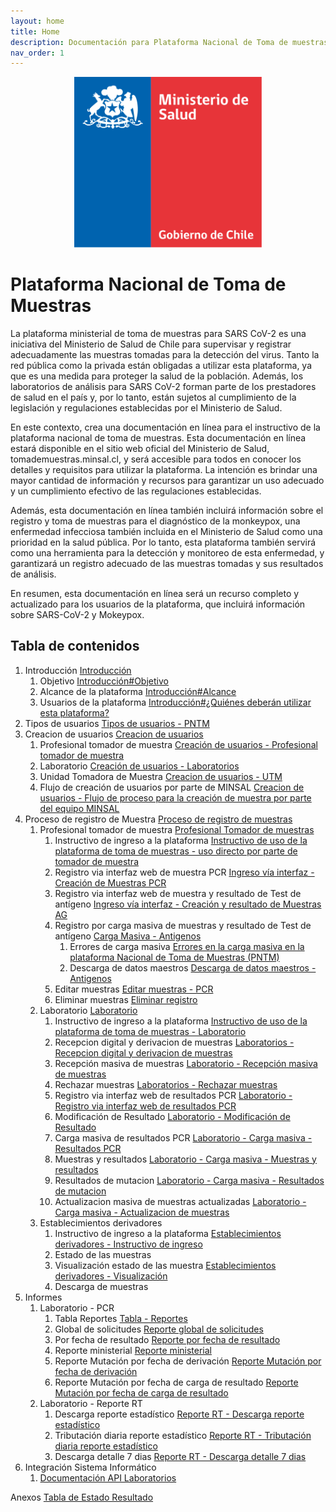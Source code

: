 ```yaml
---
layout: home
title: Home
description: Documentación para Plataforma Nacional de Toma de muestras
nav_order: 1
---
```


<p align="center">
<img src="assets/img/LogoMinsalColor.svg" alt="Logo Minsal color" width="300">
</p>

# Plataforma Nacional de Toma de Muestras 

La plataforma ministerial de toma de muestras para SARS CoV-2 es una iniciativa del Ministerio de Salud de Chile para supervisar y registrar adecuadamente las muestras tomadas para la detección del virus. Tanto la red pública como la privada están obligadas a utilizar esta plataforma, ya que es una medida para proteger la salud de la población. Además, los laboratorios de análisis para SARS CoV-2 forman parte de los prestadores de salud en el país y, por lo tanto, están sujetos al cumplimiento de la legislación y regulaciones establecidas por el Ministerio de Salud. 

En este contexto, crea una documentación en línea para el instructivo de la plataforma nacional de toma de muestras. Esta documentación en línea estará disponible en el sitio web oficial del Ministerio de Salud, tomademuestras.minsal.cl, y será accesible para todos en conocer los detalles y requisitos para utilizar la plataforma. La intención es brindar una mayor cantidad de información y recursos para garantizar un uso adecuado y un cumplimiento efectivo de las regulaciones establecidas.

Además, esta documentación en línea también incluirá información sobre el registro y toma de muestras para el diagnóstico de la monkeypox, una enfermedad infecciosa también incluida en el Ministerio de Salud como una prioridad en la salud pública. Por lo tanto, esta plataforma también servirá como una herramienta para la detección y monitoreo de esta enfermedad, y garantizará un registro adecuado de las muestras tomadas y sus resultados de análisis. 

En resumen, esta documentación en línea será un recurso completo y actualizado para los usuarios de la plataforma, que incluirá información sobre SARS-CoV-2 y Mokeypox.

## Tabla de contenidos
1. Introducción [Introducción](\Introducción.md)
	1. Objetivo [Introducción#Objetivo](Introducci%C3%B3n#Objetivo.md)
	2. Alcance de la plataforma [Introducción#Alcance](Introducci%C3%B3n#Alcance.md)
	2. Usuarios de la plataforma [Introducción#¿Quiénes deberán utilizar esta plataforma?](Introducci%C3%B3n#%C2%BFQui%C3%A9nes%20deber%C3%A1n%20utilizar%20esta%20plataforma?.md)
2. Tipos de usuarios [Tipos de usuarios - PNTM](Tipos%20de%20usuarios%20-%20PNTM.md)
3. Creacion de usuarios [Creacion de usuarios](Creacion%20de%20usuarios.md)
	1. Profesional tomador de muestra [Creación de usuarios - Profesional tomador de muestra](Creaci%C3%B3n%20de%20usuarios%20-%20Profesional%20tomador%20de%20muestra.md)
	2. Laboratorio [Creación de usuarios - Laboratorios](Creaci%C3%B3n%20de%20usuarios%20-%20Laboratorios.md)
	3. Unidad Tomadora de Muestra [Creacion de usuarios - UTM](Creacion%20de%20usuarios%20-%20UTM.md)
	4. Flujo de creación de usuarios por parte de MINSAL [Creacion de usuarios - Flujo de proceso para la creación de muestra por parte del equipo MINSAL](Creacion%20de%20usuarios%20-%20Flujo%20de%20proceso%20para%20la%20creaci%C3%B3n%20de%20muestra%20por%20parte%20del%20equipo%20MINSAL.md)
4. Proceso de registro de Muestra [Proceso de registro de muestras](Proceso%20de%20registro%20de%20muestras.md)
	1. Profesional tomador de muestra [Profesional Tomador de muestras](Profesional%20Tomador%20de%20muestras.md)
		1. Instructivo de ingreso a la plataforma [Instructivo de uso de la plataforma de toma de muestras - uso directo por parte de tomador de muestra](Instructivo%20de%20uso%20de%20la%20plataforma%20de%20toma%20de%20muestras%20-%20uso%20directo%20por%20parte%20de%20tomador%20de%20muestra.md)
		2. Registro via interfaz web de muestra PCR [Ingreso vía interfaz - Creación de Muestras PCR](Ingreso%20v%C3%ADa%20interfaz%20-%20Creaci%C3%B3n%20de%20Muestras%20PCR.md)
		4. Registro via interfaz web de muestra y resultado de Test de antígeno [Ingreso vía interfaz - Creación y resultado de Muestras AG](Ingreso%20v%C3%ADa%20interfaz%20-%20Creaci%C3%B3n%20y%20resultado%20de%20Muestras%20AG.md)
		5. Registro por carga masiva de muestras y resultado de Test de antígeno [Carga Masiva - Antigenos](Carga%20Masiva%20-%20Antigenos.md)
			1. Errores de carga masiva [Errores en la carga masiva en la plataforma Nacional de Toma de Muestras (PNTM)](Errores%20en%20la%20carga%20masiva%20en%20la%20plataforma%20Nacional%20de%20Toma%20de%20Muestras%20(PNTM).md)
			2. Descarga de datos maestros [Descarga de datos maestros - Antigenos](Descarga%20de%20datos%20maestros%20-%20Antigenos.md)
		6. Editar muestras [Editar muestras - PCR](Editar%20muestras%20-%20PCR.md)
		7. Eliminar muestras [Eliminar registro](Eliminar%20registro.md)
	2. Laboratorio [Laboratorio](Laboratorio.md)
		1. Instructivo de ingreso a la plataforma [Instructivo de uso de la plataforma de toma de muestras - Laboratorio](Instructivo%20de%20uso%20de%20la%20plataforma%20de%20toma%20de%20muestras%20-%20Laboratorio.md)
		2. Recepcion digital y derivacion de muestras [Laboratorios - Recepcion digital y derivacion de muestras](Laboratorios%20-%20Recepcion%20digital%20y%20derivacion%20de%20muestras.md) 
		3. Recepción masiva de muestras [Laboratorio - Recepción masiva de muestras](Laboratorio%20-%20Recepci%C3%B3n%20masiva%20de%20muestras.md)
		4. Rechazar muestras [Laboratorios - Rechazar muestras](Laboratorios%20-%20Rechazar%20muestras.md)
		5. Registro via interfaz web de resultados PCR [Laboratorio - Registro via interfaz web de resultados PCR](Laboratorio%20-%20Registro%20via%20interfaz%20web%20de%20resultados%20PCR.md)
		6. Modificación de Resultado [Laboratorio - Modificación de Resultado](Laboratorio%20-%20Modificaci%C3%B3n%20de%20Resultado.md)
		7. Carga masiva de resultados PCR [Laboratorio - Carga masiva - Resultados PCR](Laboratorio%20-%20Carga%20masiva%20-%20Resultados%20PCR.md)
		8. Muestras y resultados [Laboratorio - Carga masiva - Muestras y resultados](Laboratorio%20-%20Carga%20masiva%20-%20Muestras%20y%20resultados.md)
		9. Resultados de mutacion [Laboratorio - Carga masiva - Resultados de mutacion](Laboratorio%20-%20Carga%20masiva%20-%20Resultados%20de%20mutacion.md)
		10. Actualizacion masiva de muestras actualizadas [Laboratorio - Carga masiva - Actualizacion de muestras](Laboratorio%20-%20Carga%20masiva%20-%20Actualizacion%20de%20muestras.md)
	3. Establecimientos derivadores
		1. Instructivo de ingreso a la plataforma [Establecimientos derivadores - Instructivo de ingreso](Establecimientos%20derivadores%20-%20Instructivo%20de%20ingreso.md)
		2. Estado de las muestras
		3. Visualización estado de las muestra [Establecimientos derivadores - Visualización](Establecimientos%20derivadores%20-%20Visualizaci%C3%B3n.md)
		4. Descarga de muestras
5. Informes
	1. Laboratorio - PCR
		1. Tabla Reportes [Tabla - Reportes](Tabla%20-%20Reportes.md)
		2. Global de solicitudes [Reporte global de solicitudes](Reporte%20global%20de%20solicitudes.md)
		3. Por fecha de resultado [Reporte por fecha de resultado](Reporte%20por%20fecha%20de%20resultado.md)
		4. Reporte ministerial [Reporte ministerial](Reporte%20ministerial.md)
		5. Reporte Mutación por fecha de derivación [Reporte Mutación por fecha de derivación](Reporte%20Mutaci%C3%B3n%20por%20fecha%20de%20derivaci%C3%B3n.md)
		6. Reporte Mutación por fecha de carga de resultado [Reporte Mutación por fecha de carga de resultado](Reporte%20Mutaci%C3%B3n%20por%20fecha%20de%20carga%20de%20resultado.md)
	3. Laboratorio - Reporte RT
		1. Descarga reporte estadístico [Reporte RT - Descarga reporte estadístico](Reporte%20RT%20-%20Descarga%20reporte%20estad%C3%ADstico.md)
		2. Tributación diaria reporte estadístico [Reporte RT - Tributación diaria reporte estadístico](Reporte%20RT%20-%20Tributaci%C3%B3n%20diaria%20reporte%20estad%C3%ADstico.md)
		3. Descarga detalle 7 dias [Reporte RT - Descarga detalle 7 dias](Reporte%20RT%20-%20Descarga%20detalle%207%20dias.md)
6. Integración Sistema Informático
	1. [Documentación API Laboratorios](Documentaci%C3%B3n%20API%20Laboratorios.md)

Anexos
[Tabla de Estado Resultado](Tabla%20de%20Estado%20Resultado.md)
